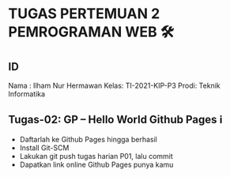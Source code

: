 # TUGAS PERTEMUAN 2 PEMROGRAMAN WEB 🛠️
## ID
Nama : Ilham Nur Hermawan
Kelas: TI-2021-KIP-P3
Prodi: Teknik Informatika
    
## Tugas-02: GP – Hello World Github Pages ℹ
- Daftarlah ke Github Pages hingga berhasil
- Install Git-SCM
- Lakukan git push tugas harian P01,  lalu commit
- Dapatkan link online Github Pages punya kamu

